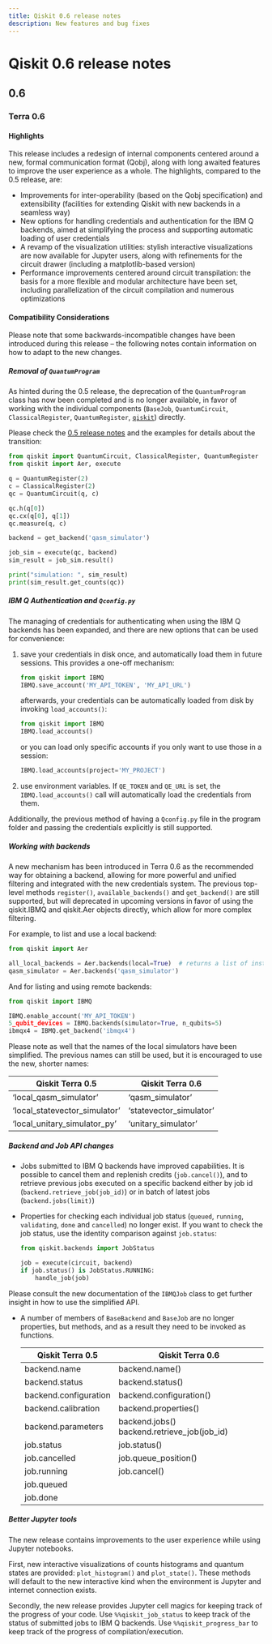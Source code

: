 ```yaml
---
title: Qiskit 0.6 release notes
description: New features and bug fixes
---
```


# Qiskit 0.6 release notes

## 0.6

<span id="terra-0-6" />

### Terra 0.6

<span id="id604" />

#### Highlights

This release includes a redesign of internal components centered around a new, formal communication format (Qobj), along with long awaited features to improve the user experience as a whole. The highlights, compared to the 0.5 release, are:

*   Improvements for inter-operability (based on the Qobj specification) and extensibility (facilities for extending Qiskit with new backends in a seamless way)
*   New options for handling credentials and authentication for the IBM Q backends, aimed at simplifying the process and supporting automatic loading of user credentials
*   A revamp of the visualization utilities: stylish interactive visualizations are now available for Jupyter users, along with refinements for the circuit drawer (including a matplotlib-based version)
*   Performance improvements centered around circuit transpilation: the basis for a more flexible and modular architecture have been set, including parallelization of the circuit compilation and numerous optimizations

<span id="id605" />

#### Compatibility Considerations

Please note that some backwards-incompatible changes have been introduced during this release – the following notes contain information on how to adapt to the new changes.

<span id="removal-of-quantumprogram" />

##### Removal of `QuantumProgram`

As hinted during the 0.5 release, the deprecation of the `QuantumProgram` class has now been completed and is no longer available, in favor of working with the individual components (`BaseJob`, `QuantumCircuit`, `ClassicalRegister`, `QuantumRegister`, [`qiskit`](/api/qiskit/index#module-qiskit "qiskit")) directly.

Please check the [0.5 release notes](/api/qiskit/#quantum-program-0-5) and the examples for details about the transition:

```python
from qiskit import QuantumCircuit, ClassicalRegister, QuantumRegister
from qiskit import Aer, execute

q = QuantumRegister(2)
c = ClassicalRegister(2)
qc = QuantumCircuit(q, c)

qc.h(q[0])
qc.cx(q[0], q[1])
qc.measure(q, c)

backend = get_backend('qasm_simulator')

job_sim = execute(qc, backend)
sim_result = job_sim.result()

print("simulation: ", sim_result)
print(sim_result.get_counts(qc))
```

<span id="ibm-q-authentication-and-qconfig-py" />

##### IBM Q Authentication and `Qconfig.py`

The managing of credentials for authenticating when using the IBM Q backends has been expanded, and there are new options that can be used for convenience:

1.  save your credentials in disk once, and automatically load them in future sessions. This provides a one-off mechanism:

    ```python
    from qiskit import IBMQ
    IBMQ.save_account('MY_API_TOKEN', 'MY_API_URL')
    ```

    afterwards, your credentials can be automatically loaded from disk by invoking `load_accounts()`:

    ```python
    from qiskit import IBMQ
    IBMQ.load_accounts()
    ```

    or you can load only specific accounts if you only want to use those in a session:

    ```python
    IBMQ.load_accounts(project='MY_PROJECT')
    ```

2.  use environment variables. If `QE_TOKEN` and `QE_URL` is set, the `IBMQ.load_accounts()` call will automatically load the credentials from them.

Additionally, the previous method of having a `Qconfig.py` file in the program folder and passing the credentials explicitly is still supported.

<span id="backends" />

##### Working with backends

A new mechanism has been introduced in Terra 0.6 as the recommended way for obtaining a backend, allowing for more powerful and unified filtering and integrated with the new credentials system. The previous top-level methods `register()`, `available_backends()` and `get_backend()` are still supported, but will deprecated in upcoming versions in favor of using the qiskit.IBMQ and qiskit.Aer objects directly, which allow for more complex filtering.

For example, to list and use a local backend:

```python
from qiskit import Aer

all_local_backends = Aer.backends(local=True)  # returns a list of instances
qasm_simulator = Aer.backends('qasm_simulator')
```

And for listing and using remote backends:

```python
from qiskit import IBMQ

IBMQ.enable_account('MY_API_TOKEN')
5_qubit_devices = IBMQ.backends(simulator=True, n_qubits=5)
ibmqx4 = IBMQ.get_backend('ibmqx4')
```

Please note as well that the names of the local simulators have been simplified. The previous names can still be used, but it is encouraged to use the new, shorter names:

| Qiskit Terra 0.5                | Qiskit Terra 0.6         |
| ------------------------------- | ------------------------ |
| ‘local\_qasm\_simulator’        | ‘qasm\_simulator’        |
| ‘local\_statevector\_simulator’ | ‘statevector\_simulator’ |
| ‘local\_unitary\_simulator\_py’ | ‘unitary\_simulator’     |

##### Backend and Job API changes

*   Jobs submitted to IBM Q backends have improved capabilities. It is possible to cancel them and replenish credits (`job.cancel()`), and to retrieve previous jobs executed on a specific backend either by job id (`backend.retrieve_job(job_id)`) or in batch of latest jobs (`backend.jobs(limit)`)

*   Properties for checking each individual job status (`queued`, `running`, `validating`, `done` and `cancelled`) no longer exist. If you want to check the job status, use the identity comparison against `job.status`:

    ```python
    from qiskit.backends import JobStatus

    job = execute(circuit, backend)
    if job.status() is JobStatus.RUNNING:
        handle_job(job)
    ```

Please consult the new documentation of the `IBMQJob` class to get further insight in how to use the simplified API.

*   A number of members of `BaseBackend` and `BaseJob` are no longer properties, but methods, and as a result they need to be invoked as functions.

    | Qiskit Terra 0.5      | Qiskit Terra 0.6                              |
    | --------------------- | --------------------------------------------- |
    | backend.name          | backend.name()                                |
    | backend.status        | backend.status()                              |
    | backend.configuration | backend.configuration()                       |
    | backend.calibration   | backend.properties()                          |
    | backend.parameters    | backend.jobs() backend.retrieve\_job(job\_id) |
    | job.status            | job.status()                                  |
    | job.cancelled         | job.queue\_position()                         |
    | job.running           | job.cancel()                                  |
    | job.queued            |                                               |
    | job.done              |                                               |

##### Better Jupyter tools

The new release contains improvements to the user experience while using Jupyter notebooks.

First, new interactive visualizations of counts histograms and quantum states are provided: `plot_histogram()` and `plot_state()`. These methods will default to the new interactive kind when the environment is Jupyter and internet connection exists.

Secondly, the new release provides Jupyter cell magics for keeping track of the progress of your code. Use `%%qiskit_job_status` to keep track of the status of submitted jobs to IBM Q backends. Use `%%qiskit_progress_bar` to keep track of the progress of compilation/execution.

<span id="qiskit-0-5" />
